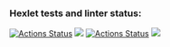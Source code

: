 ### Hexlet tests and linter status:
[![Actions Status](https://github.com/MishinS/frontend-project-lvl1/workflows/hexlet-check/badge.svg)](https://github.com/MishinS/frontend-project-lvl1/actions)
<a href="https://codeclimate.com/github/codeclimate/codeclimate/maintainability"><img src="https://api.codeclimate.com/v1/badges/a99a88d28ad37a79dbf6/maintainability" /></a>
[![Actions Status](https://github.com/MishinS/frontend-project-lvl1/workflows/actions-test/badge.svg)](https://github.com/MishinS/frontend-project-lvl1/actions)
<a href="https://asciinema.org/a/8YOs4xVobaFTsslsLR8QEp7jB" target="_blank"><img src="https://asciinema.org/a/8YOs4xVobaFTsslsLR8QEp7jB.svg" /></a>
